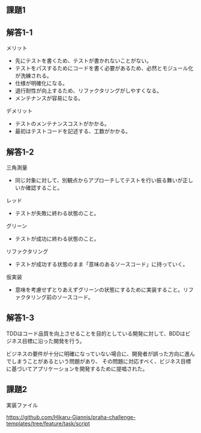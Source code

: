 ## 課題1
## 解答1-1
メリット
- 先にテストを書くため、テストが書かれないことがない。
- テストをパスするためにコードを書く必要があるため、必然とモジュール化が洗練される。
- 仕様が明確化になる。
- 退行耐性が向上するため、リファクタリングがしやすくなる。
- メンテナンスが容易になる。

デメリット
- テストのメンテナンスコストがかかる。
- 最初はテストコードを記述する、工数がかかる。

## 解答1-2
三角測量
- 同じ対象に対して、別観点からアプローチしてテストを行い振る舞いが正しいか確認すること。

レッド
- テストが失敗に終わる状態のこと。

グリーン
- テストが成功に終わる状態のこと。

リファクタリング
- テストが成功する状態のまま「意味のあるソースコード」に持っていく。

仮実装
- 意味を考慮せずとりあえずグリーンの状態にするために実装すること。リファクタリング前のソースコード。


## 解答1-3
TDDはコード品質を向上させることを目的としている開発に対して、BDDはビジネス目標に沿った開発を行う。

ビジネスの要件が十分に明確になっていない場合に、開発者が誤った方向に進んでしまうことがあるという問題があり、
その問題に対応すべく、ビジネス目標に基づいてアプリケーションを開発するために提唱された。

## 課題2
実装ファイル

https://github.com/Hikaru-Giannis/praha-challenge-templates/tree/feature/task/script

